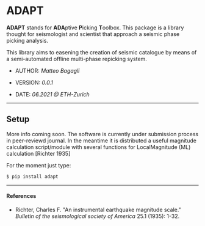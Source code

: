 # ADAPT

**ADAPT** stands for **ADA**ptive **P**icking **T**oolbox. This package is a library
thought for seismologist and scientist that approach a seismic phase picking analysis.

This library aims to easening the creation of seismic catalogue by means of a semi-automated offline multi-phase repicking system.

*  AUTHOR: _Matteo Bagagli_

* VERSION: _0.0.1_

*    DATE: _06.2021 @ ETH-Zurich_


----------

## Setup

More info coming soon. The software is currently under submission process in peer-reviewd journal.
In the meantime it is distributed a useful magnitude calculation script/module with several functions for LocalMagnitude (ML) calculation [Richter 1935]

For the moment just type:
```python
$ pip install adapt
```

----------

#### References

- Richter, Charles F. "An instrumental earthquake magnitude scale." *Bulletin of the seismological society of America* 25.1 (1935): 1-32.

